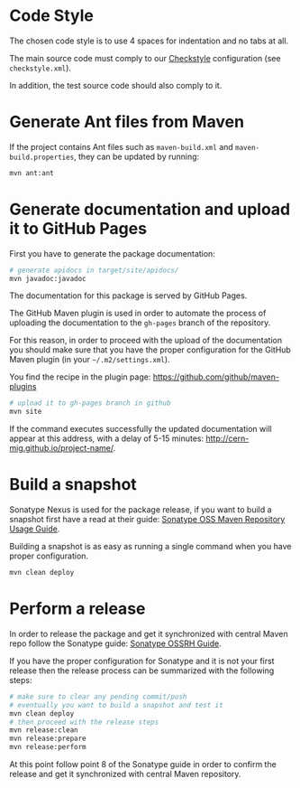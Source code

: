 Code Style
==========

The chosen code style is to use 4 spaces for indentation and no tabs at all.

The main source code must comply to our
[Checkstyle](http://checkstyle.sourceforge.net/)
configuration (see `checkstyle.xml`).

In addition, the test source code should also comply to it.

Generate Ant files from Maven
=============================

If the project contains Ant files such as `maven-build.xml` and `maven-build.properties`,
they can be updated by running:

```bash
mvn ant:ant
```

Generate documentation and upload it to GitHub Pages
====================================================

First you have to generate the package documentation:
```bash
# generate apidocs in target/site/apidocs/
mvn javadoc:javadoc
```

The documentation for this package is served by GitHub Pages.

The GitHub Maven plugin is used in order to automate the process of uploading
the documentation to the `gh-pages` branch of the repository.

For this reason, in order to proceed with the upload of the documentation
you should make sure that you have the proper configuration for the
GitHub Maven plugin (in your `~/.m2/settings.xml`).

You find the recipe in the plugin page:
https://github.com/github/maven-plugins

```bash
# upload it to gh-pages branch in github
mvn site
```

If the command executes successfully the updated documentation will
appear at this address, with a delay of 5-15 minutes:
http://cern-mig.github.io/project-name/.

Build a snapshot
================

Sonatype Nexus is used for the package release, if you want to build
a snapshot first have a read at their guide:
[Sonatype OSS Maven Repository Usage Guide](http://docs.sonatype.org/display/Repository/Sonatype+OSS+Maven+Repository+Usage+Guide).

Building a snapshot is as easy as running a single command when you have
proper configuration.

```bash
mvn clean deploy
```

Perform a release
=================

In order to release the package and get it synchronized with
central Maven repo follow the Sonatype guide:
[Sonatype OSSRH Guide](http://central.sonatype.org/pages/ossrh-guide.html).

If you have the proper configuration for Sonatype and it is not your first
release then the release process can be summarized with the following steps:

```bash
# make sure to clear any pending commit/push
# eventually you want to build a snapshot and test it
mvn clean deploy
# then proceed with the release steps
mvn release:clean
mvn release:prepare
mvn release:perform
```

At this point follow point 8 of the Sonatype guide in order to confirm
the release and get it synchronized with central Maven repository.
